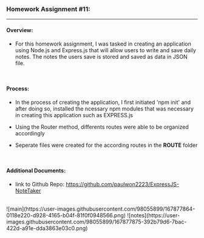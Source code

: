 ### Homework Assignment #11:
-----------------------

#### Overview:
- For this homework assignment, I was tasked in creating an application using Node.js and Express.js that will allow users to write and save daily notes. The notes the users save is stored and saved as data in JSON file.
<br>

#### Process:
- In the process of creating the application, I first initiated 'npm init' and after doing so, installed the ncessary npm modules that was necessary in creating this application such as EXPRESS.js

- Using the Router method, differents routes were able to be organized accordingly

- Seperate files were created for the according routes in the __ROUTE__ folder

<br>

#### Additional Documents:
- link to Github Repo: https://github.com/paulwon2223/ExpressJS-NoteTaker
<br>
![main](https://user-images.githubusercontent.com/98055899/167877864-0118e220-d928-4165-b04f-81f0f0948566.png)
![notes](https://user-images.githubusercontent.com/98055899/167877875-392b79d6-7bac-422d-a91e-dda3863e03c0.png)
